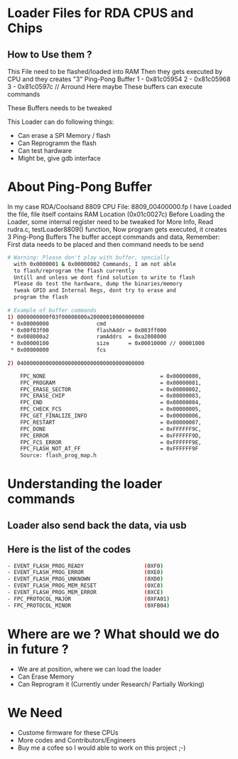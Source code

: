 # Loader Files for RDA CPUS and Chips

## How to Use them ?

This File need to be flashed/loaded into RAM
Then they gets executed by CPU and they 
creates "3" Ping-Pong Buffer
1 - 0x81c05954
2 - 0x81c05968
3 - 0x81c0597c		// Arround Here maybe
These buffers can execute commands

These Buffers needs to be tweaked

This Loader can do following things:
- Can erase a SPI Memory / flash
- Can Reprogramm the flash
- Can test hardware
- Might be, give gdb interface

# About Ping-Pong Buffer
In my case RDA/Coolsand 8809 CPU
File:		8809_00400000.fp
I have Loaded the file, file itself contains RAM Location (0x01c0027c)
Before Loading the Loader, some internal register need to be tweaked
for More Info, Read rudra.c, testLoader8809() function,
Now program gets executed, it creates 3 Ping-Pong Buffers
The buffer accept commands and data,
Remember: First data needs to be placed and then command needs to be send

```bash
# Warning: Please don't play with buffer, specially
  with 0x0000001 & 0x00000002 Commands, I am not able 
  to flash/reprogram the flash currently
  Untill and unless we dont find solution to write to flash
  Please do test the hardware, dump the binaries/memory
  tweak GPIO and Internal Regs, dont try to erase and 
  program the flash
  
# Example of buffer commands
1) 0000000000f03f00008000a20000010000000000
 * 0x00000000				cmd
 * 0x00f03f00				flashAddr = 0x003ff000
 * 0x008000a2				ramAddrs  = 0xa2008000
 * 0x00000100				size      = 0x00010000 // 00001000
 * 0x00000000				fcs
 
2) 0400000000000000000000000000000000000000

	FPC_NONE                                    = 0x00000000,
    FPC_PROGRAM                                 = 0x00000001,
    FPC_ERASE_SECTOR                            = 0x00000002,
    FPC_ERASE_CHIP                              = 0x00000003,
    FPC_END                                     = 0x00000004,
    FPC_CHECK_FCS                               = 0x00000005,
    FPC_GET_FINALIZE_INFO                       = 0x00000006,
    FPC_RESTART                                 = 0x00000007,
    FPC_DONE                                    = 0xFFFFFF9C,
    FPC_ERROR                                   = 0xFFFFFF9D,
    FPC_FCS_ERROR                               = 0xFFFFFF9E,
    FPC_FLASH_NOT_AT_FF                         = 0xFFFFFF9F
    Source: flash_prog_map.h
```

# Understanding the loader commands
## Loader also send back the data, via usb
## Here is the list of the codes
```bash
- EVENT_FLASH_PROG_READY                   (0XF0)
- EVENT_FLASH_PROG_ERROR                   (0XE0)
- EVENT_FLASH_PROG_UNKNOWN                 (0XD0)
- EVENT_FLASH_PROG_MEM_RESET               (0XC0)
- EVENT_FLASH_PROG_MEM_ERROR               (0XCE)
- FPC_PROTOCOL_MAJOR                       (0XFA01)
- FPC_PROTOCOL_MINOR                       (0XFB04)
```

# Where are we ? What should we do in future ?
- We are at position, where we can load the loader
- Can Erase Memory
- Can Reprogram it (Currently under Research/ Partially Working)

# We Need
- Custome firmware for these CPUs
- More codes and Contributors/Engineers
- Buy me a cofee so I would able to work on this project ;-)
